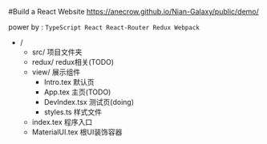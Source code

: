 #Build a React Website 
https://anecrow.github.io/Nian-Galaxy/public/demo/

power by :
`TypeScript
React
React-Router
Redux
Webpack`

- /
    - src/ 项目文件夹
    - redux/ redux相关(TODO)
    - view/ 展示组件
        - Intro.tex 默认页
        - App.tex 主页(TODO)
        - DevIndex.tsx 测试页(doing)
        - styles.ts 样式文件
    - index.tex 程序入口
    - MaterialUI.tex 根UI装饰容器
